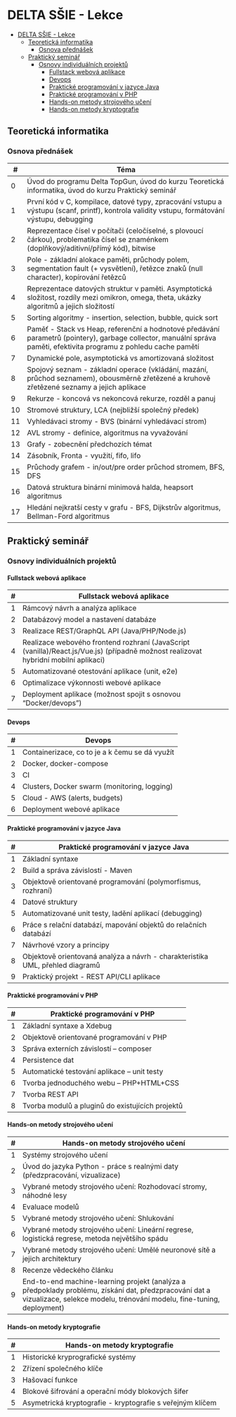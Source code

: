# DELTA SŠIE - Lekce
- [DELTA SŠIE - Lekce](#delta-s-ie---lekce)
  * [Teoretická informatika](#teoretick--informatika)
    + [Osnova přednášek](#osnova-p-edn--ek)
  * [Praktický seminář](#praktick--semin--)
    + [Osnovy individuálních projektů](#osnovy-individu-ln-ch-projekt-)
      - [Fullstack webová aplikace](#fullstack-webov--aplikace)
      - [Devops](#devops)
      - [Praktické programování v jazyce Java](#praktick--programov-n--v-jazyce-java)
      - [Praktické programování v PHP](#praktick--programov-n--v-php)
      - [Hands-on metody strojového učení](#hands-on-metody-strojov-ho-u-en-)
      - [Hands-on metody kryptografie](#hands-on-metody-kryptografie)

## Teoretická informatika

### Osnova přednášek

| #   | Téma                                                                                                                                                                |
| --- | ------------------------------------------------------------------------------------------------------------------------------------------------------------------- |
| 0   | Úvod do programu Delta TopGun, úvod do kurzu Teoretická informatika, úvod do kurzu Praktický seminář                                                                |
| 1   | První kód v C, kompilace, datové typy, zpracování vstupu a výstupu (scanf, printf), kontrola validity vstupu, formátování výstupu, debugging                        |
| 2   | Reprezentace čísel v počítači (celočíselné, s plovoucí čárkou), problematika čísel se znaménkem (doplňkový/aditivní/přímý kód), bitwise                             |
| 3   | Pole - základní alokace paměti, průchody polem, segmentation fault (+ vysvětlení), řetězce znaků (null character), kopírování řetězců                               |
| 4   | Reprezentace datových struktur v paměti. Asymptotická složitost, rozdíly mezi omikron, omega, theta, ukázky algoritmů a jejich složitostí                           |
| 5   | Sorting algoritmy - insertion, selection, bubble, quick sort                                                                                                        |
| 6   | Paměť - Stack vs Heap, referenční a hodnotové předávání parametrů (pointery), garbage collector, manuální správa paměti, efektivita programu z pohledu cache pamětí |
| 7   | Dynamické pole, asymptotická vs amortizovaná složitost                                                                                                              |
| 8   | Spojový seznam - základní operace (vkládání, mazání, průchod seznamem), obousměrně zřetězené a kruhově zřetězené seznamy a jejich aplikace                          |
| 9   | Rekurze - koncová vs nekoncová rekurze, rozděl a panuj                                                                                                              |
| 10  | Stromové struktury, LCA (nejbližší společný předek)                                                                                                                 |
| 11  | Vyhledávaci stromy - BVS (binární vyhledávací strom)                                                                                                                |
| 12  | AVL stromy - definice, algoritmus na vyvažování                                                                                                                     |
| 13  | Grafy - zobecnění předchozích témat                                                                                                                                 |
| 14  | Zásobník, Fronta - využití, fifo, lifo                                                                                                                              |
| 15  | Průchody grafem - in/out/pre order průchod stromem, BFS, DFS                                                                                                        |
| 16  | Datová struktura binární minimová halda, heapsort algoritmus                                                                                                        |
| 17  | Hledání nejkratší cesty v grafu - BFS, Dijkstrův algoritmus, Bellman-Ford algoritmus                                                                                |

## Praktický seminář

### Osnovy individuálních projektů

#### Fullstack webová aplikace

| #   | Fullstack webová aplikace                                                                                                           |
| --- | ----------------------------------------------------------------------------------------------------------------------------------- |
| 1   | Rámcový návrh a analýza aplikace                                                                                                    |
| 2   | Databázový model a nastavení databáze                                                                                               |
| 3   | Realizace REST/GraphQL API (Java/PHP/Node.js)                                                                                       |
| 4   | Realizace webového frontend rozhraní (JavaScript (vanilla)/React.js/Vue.js) (případně možnost realizovat hybridní mobilní aplikaci) |
| 5   | Automatizované otestování aplikace (unit, e2e)                                                                                      |
| 6   | Optimalizace výkonnosti webové aplikace                                                                                             |
| 7   | Deployment aplikace (možnost spojit s osnovou “Docker/devops”)                                                                      |

#### Devops

| #   | Devops                                         |
| --- | ---------------------------------------------- |
| 1   | Containerizace, co to je a k čemu se dá využít |
| 2   | Docker, docker-compose                         |
| 3   | CI                                             |
| 4   | Clusters, Docker swarm (monitoring, logging)   |
| 5   | Cloud - AWS (alerts, budgets)                  |
| 6   | Deployment webové aplikace                     |

#### Praktické programování v jazyce Java

| #   | Praktické programování v jazyce Java                                          |
| --- | ----------------------------------------------------------------------------- |
| 1   | Základní syntaxe                                                              |
| 2   | Build a správa závislostí - Maven                                             |
| 3   | Objektově orientované programování (polymorfismus, rozhraní)                  |
| 4   | Datové struktury                                                              |
| 5   | Automatizované unit testy, ladění aplikací (debugging)                        |
| 6   | Práce s relační databází, mapování objektů do relačních databází              |
| 7   | Návrhové vzory a principy                                                     |
| 8   | Objektově orientovaná analýza a návrh - charakteristika UML, přehled diagramů |
| 9   | Praktický projekt - REST API/CLI aplikace                                     |

#### Praktické programování v PHP

| #   | Praktické programování v PHP                     |
| --- | ------------------------------------------------ |
| 1   | Základní syntaxe a Xdebug                        |
| 2   | Objektově orientované programování v PHP         |
| 3   | Správa externích závislostí – composer           |
| 4   | Persistence dat                                  |
| 5   | Automatické testování aplikace – unit testy      |
| 6   | Tvorba jednoduchého webu – PHP+HTML+CSS          |
| 7   | Tvorba REST API                                  |
| 8   | Tvorba modulů a pluginů do existujících projektů |

#### Hands-on metody strojového učení

| #   | Hands-on metody strojového učení                                                                                                                                               |
| --- | ------------------------------------------------------------------------------------------------------------------------------------------------------------------------------ |
| 1   | Systémy strojového učení                                                                                                                                                       |
| 2   | Úvod do jazyka Python - práce s realnými daty (předzpracování, vizualizace)                                                                                                    |
| 3   | Vybrané metody strojového učení: Rozhodovací stromy, náhodné lesy                                                                                                              |
| 4   | Evaluace modelů                                                                                                                                                                |
| 5   | Vybrané metody strojového učení: Shlukování                                                                                                                                    |
| 6   | Vybrané metody strojového učení: Lineární regrese, logistická regrese, metoda největšího spádu                                                                                 |
| 7   | Vybrané metody strojového učení: Umělé neuronové sítě a jejich architektury                                                                                                    |
| 8   | Recenze vědeckého článku                                                                                                                                                       |
| 9   | End-to-end machine-learning projekt (analýza a předpoklady problému, získání dat, předzpracování dat a vizualizace, selekce modelu, trénování modelu, fine-tuning, deployment) |

#### Hands-on metody kryptografie 
| # | Hands-on metody kryptografie                              |
|---|-----------------------------------------------------------|
| 1 | Historické kryprografické systémy                         |
| 2 | Zřízení společného klíče                                  |
| 3 | Hašovací funkce                                           |
| 4 | Blokové šifrování a operační módy blokových šifer         |
| 5 | Asymetrická kryptografie - kryptografie s veřejným klíčem |
